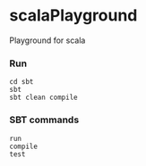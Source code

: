 # scalaPlayground
Playground for scala

### Run
```
cd sbt
sbt
sbt clean compile
```

### SBT commands
```
run
compile
test
```
